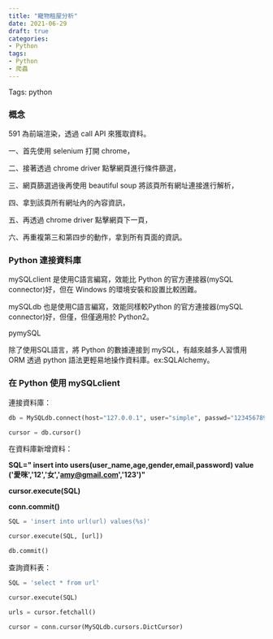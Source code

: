 ```yaml
---
title: "寵物租屋分析"
date: 2021-06-29
draft: true
categories: 
- Python
tags:
- Python
- 爬蟲
---
```

Tags: python

### 概念

591 為前端渲染，透過 call API 來獲取資料。

一、首先使用 selenium 打開 chrome，

二、接著透過 chrome driver 點擊網頁進行條件篩選，

三、網頁篩選過後再使用 beautiful soup 將該頁所有網址連接進行解析，

四、拿到該頁所有網址內的內容資訊，

五、再透過 chrome driver 點擊網頁下一頁，

六、再重複第三和第四步的動作，拿到所有頁面的資訊。

### Python 連接資料庫

mySQLclient 是使用C語言編寫，效能比 Python 的官方連接器(mySQL connector)好，但在 Windows 的環境安裝和設置比較困難。

mySQLdb 也是使用C語言編寫，效能同樣較Python 的官方連接器(mySQL connector)好，但僅，但僅適用於 Python2。

pymySQL

除了使用SQL語言，將 Python 的數據連接到 mySQL，有越來越多人習慣用 ORM 透過 python 語法更輕易地操作資料庫。ex:SQLAlchemy。

### 在 Python 使用 mySQLclient

連接資料庫：

```python
db = MySQLdb.connect(host="127.0.0.1", user="simple", passwd="123456789", db="rent591")
```

```python
cursor = db.cursor()
```

在資料庫新增資料：

**SQL=" insert into users(user_name,age,gender,email,password) value ('愛咪','12','女','amy@gmail.com','123')"**

**cursor.execute(SQL)**

**conn.commit()**

```python
SQL = 'insert into url(url) values(%s)'
```

```python
cursor.execute(SQL, [url])
```

```python
db.commit()
```

查詢資料表：

```python
SQL = 'select * from url'
```

```python
cursor.execute(SQL)
```

```python
urls = cursor.fetchall()
```

```python
cursor = conn.cursor(MySQLdb.cursors.DictCursor)
```